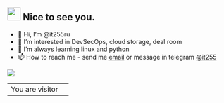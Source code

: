 <h2><img src="https://emojis.slackmojis.com/emojis/images/1495224255/2288/christmas_parrot.gif?1495224255" width="30"/> Nice to see you.</h2>

- 👋 Hi, I’m @it255ru
- 👀 I’m interested in DevSecOps, cloud storage, deal room
- 🌱 I’m always learning linux and python  
- 📫 How to reach me - send me [email](anton@it255.ru) or message in telegram [@it255](it255)

<!---
it255ru/it255ru is a ✨ special ✨ repository because its `README.md` (this file) appears on your GitHub profile.
You can click the Preview link to take a look at your changes.
--->




<p>
  <img src="https://github-readme-stats.vercel.app/api?username=it255ru&bg_color=45,E76544,8F4E92&title_color=FFFFFF&text_color=FFFFFF&icon_color=FFFFFF&show_icons=true&hide_border=true">
</p>

<table>
  <tr>
    <td>You are visitor</td>
    <td><img src="https://profile-counter.glitch.me/it255ru/count.svg" alt="" /></td>
  </tr>
</table>
